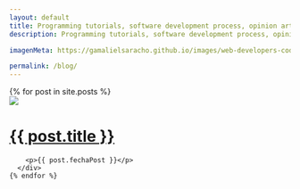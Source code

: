 ```yaml
---
layout: default
title: Programming tutorials, software development process, opinion articles, lived experiences and much more.
description: Programming tutorials, software development process, opinion articles, lived experiences and much more.

imagenMeta: https://gamalielsaracho.github.io/images/web-developers-coding-gamaliel-saracho-portfolio-skills-blog-programming.jpg

permalink: /blog/
---
```


<div class='posts-list'>
  <div class='posts-list__container-max'>
    {% for post in site.posts %}
      <div class='posts-list__post-container'>
        <div class='posts-list__container-image'>
            <img class='posts-list__image' src='{{ post.imagenIcono }}'/>
        </div>
        <a href="{{ site.baseurl }}{{ post.url }}">
            <h1>{{ post.title }}</h1>
        </a>
    
        <p>{{ post.fechaPost }}</p>
      </div>
    {% endfor %}
  </div>
</div>

<!-- <div class="posts">
  {% for post in site.posts %}
    <article class="post">

      <h1><a href="{{ site.baseurl }}{{ post.url }}">{{ post.title }}</a></h1>

      <div class="entry">
        {{ post.excerpt }}
      </div>

    </article>
  {% endfor %}
</div> -->

